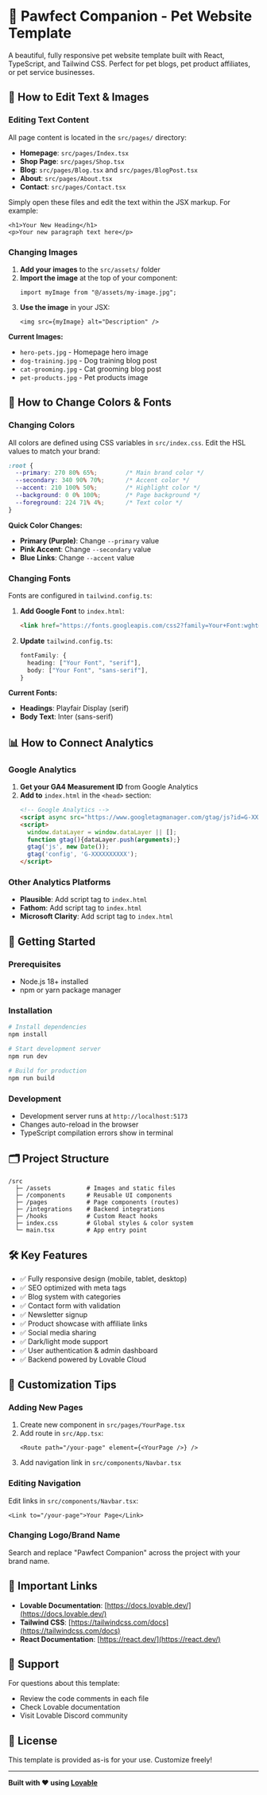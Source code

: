 # 🐾 Pawfect Companion - Pet Website Template

A beautiful, fully responsive pet website template built with React, TypeScript, and Tailwind CSS. Perfect for pet blogs, pet product affiliates, or pet service businesses.

## 🎨 How to Edit Text & Images

### Editing Text Content

All page content is located in the `src/pages/` directory:

- **Homepage**: `src/pages/Index.tsx`
- **Shop Page**: `src/pages/Shop.tsx`
- **Blog**: `src/pages/Blog.tsx` and `src/pages/BlogPost.tsx`
- **About**: `src/pages/About.tsx`
- **Contact**: `src/pages/Contact.tsx`

Simply open these files and edit the text within the JSX markup. For example:
```tsx
<h1>Your New Heading</h1>
<p>Your new paragraph text here</p>
```

### Changing Images

1. **Add your images** to the `src/assets/` folder
2. **Import the image** at the top of your component:
   ```tsx
   import myImage from "@/assets/my-image.jpg";
   ```
3. **Use the image** in your JSX:
   ```tsx
   <img src={myImage} alt="Description" />
   ```

**Current Images:**
- `hero-pets.jpg` - Homepage hero image
- `dog-training.jpg` - Dog training blog post
- `cat-grooming.jpg` - Cat grooming blog post
- `pet-products.jpg` - Pet products image

## 🎨 How to Change Colors & Fonts

### Changing Colors

All colors are defined using CSS variables in `src/index.css`. Edit the HSL values to match your brand:

```css
:root {
  --primary: 270 80% 65%;        /* Main brand color */
  --secondary: 340 90% 70%;      /* Accent color */
  --accent: 210 100% 50%;        /* Highlight color */
  --background: 0 0% 100%;       /* Page background */
  --foreground: 224 71% 4%;      /* Text color */
}
```

**Quick Color Changes:**
- **Primary (Purple)**: Change `--primary` value
- **Pink Accent**: Change `--secondary` value
- **Blue Links**: Change `--accent` value

### Changing Fonts

Fonts are configured in `tailwind.config.ts`:

1. **Add Google Font** to `index.html`:
   ```html
   <link href="https://fonts.googleapis.com/css2?family=Your+Font:wght@400;700&display=swap" rel="stylesheet">
   ```

2. **Update** `tailwind.config.ts`:
   ```ts
   fontFamily: {
     heading: ["Your Font", "serif"],
     body: ["Your Font", "sans-serif"],
   }
   ```

**Current Fonts:**
- **Headings**: Playfair Display (serif)
- **Body Text**: Inter (sans-serif)

## 📊 How to Connect Analytics

### Google Analytics

1. **Get your GA4 Measurement ID** from Google Analytics
2. **Add to** `index.html` in the `<head>` section:
   ```html
   <!-- Google Analytics -->
   <script async src="https://www.googletagmanager.com/gtag/js?id=G-XXXXXXXXXX"></script>
   <script>
     window.dataLayer = window.dataLayer || [];
     function gtag(){dataLayer.push(arguments);}
     gtag('js', new Date());
     gtag('config', 'G-XXXXXXXXXX');
   </script>
   ```

### Other Analytics Platforms

- **Plausible**: Add script tag to `index.html`
- **Fathom**: Add script tag to `index.html`
- **Microsoft Clarity**: Add script tag to `index.html`

## 🚀 Getting Started

### Prerequisites
- Node.js 18+ installed
- npm or yarn package manager

### Installation

```bash
# Install dependencies
npm install

# Start development server
npm run dev

# Build for production
npm run build
```

### Development
- Development server runs at `http://localhost:5173`
- Changes auto-reload in the browser
- TypeScript compilation errors show in terminal

## 🗂️ Project Structure

```
/src
  ├─ /assets          # Images and static files
  ├─ /components      # Reusable UI components
  ├─ /pages           # Page components (routes)
  ├─ /integrations    # Backend integrations
  ├─ /hooks           # Custom React hooks
  ├─ index.css        # Global styles & color system
  └─ main.tsx         # App entry point
```

## 🛠️ Key Features

- ✅ Fully responsive design (mobile, tablet, desktop)
- ✅ SEO optimized with meta tags
- ✅ Blog system with categories
- ✅ Contact form with validation
- ✅ Newsletter signup
- ✅ Product showcase with affiliate links
- ✅ Social media sharing
- ✅ Dark/light mode support
- ✅ User authentication & admin dashboard
- ✅ Backend powered by Lovable Cloud

## 📝 Customization Tips

### Adding New Pages

1. Create new component in `src/pages/YourPage.tsx`
2. Add route in `src/App.tsx`:
   ```tsx
   <Route path="/your-page" element={<YourPage />} />
   ```
3. Add navigation link in `src/components/Navbar.tsx`

### Editing Navigation

Edit links in `src/components/Navbar.tsx`:
```tsx
<Link to="/your-page">Your Page</Link>
```

### Changing Logo/Brand Name

Search and replace "Pawfect Companion" across the project with your brand name.

## 🔗 Important Links

- **Lovable Documentation**: [https://docs.lovable.dev/](https://docs.lovable.dev/)
- **Tailwind CSS**: [https://tailwindcss.com/docs](https://tailwindcss.com/docs)
- **React Documentation**: [https://react.dev/](https://react.dev/)

## 📧 Support

For questions about this template:
- Review the code comments in each file
- Check Lovable documentation
- Visit Lovable Discord community

## 📄 License

This template is provided as-is for your use. Customize freely!

---

**Built with ❤️ using [Lovable](https://lovable.dev)**
